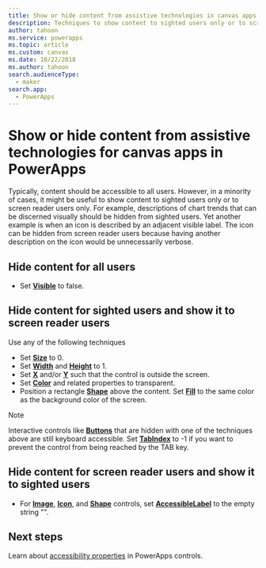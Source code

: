 ```yaml
---
title: Show or hide content from assistive technologies in canvas apps | Microsoft Docs
description: Techniques to show content to sighted users only or to screen reader users only for canvas apps
author: tahoon
ms.service: powerapps
ms.topic: article
ms.custom: canvas
ms.date: 10/22/2018
ms.author: tahoon
search.audienceType:
  - maker
search.app:
  - PowerApps
---
```

# Show or hide content from assistive technologies for canvas apps in PowerApps
Typically, content should be accessible to all users. However, in a minority of cases, it might be useful to show content to sighted users only or to screen reader users only. For example, descriptions of chart trends that can be discerned visually should be hidden from sighted users. Yet another example is when an icon is described by an adjacent visible label. The icon can be hidden from screen reader users because having another description on the icon would be unnecessarily verbose.

## Hide content for all users
* Set **[Visible](controls/properties-core.md)** to false.

## Hide content for sighted users and show it to screen reader users
Use any of the following techniques
* Set **[Size](controls/properties-text.md)** to 0.
* Set **[Width](controls/properties-size-location.md)** and **[Height](controls/properties-size-location.md)** to 1.
* Set **[X](controls/properties-size-location.md)** and/or **[Y](controls/properties-size-location.md)** such that the control is outside the screen.
* Set **[Color](controls/properties-color-border.md)** and related properties to transparent.
* Position a rectangle **[Shape](controls/control-shapes-icons.md)** above the content. Set **[Fill](controls/properties-color-border.md)** to the same color as the background color of the screen.

> [!NOTE]
> Interactive controls like **[Buttons](controls/control-button.md)** that are hidden with one of the techniques above are still keyboard accessible. Set **[TabIndex](controls/properties-accessibility.md)** to -1 if you want to prevent the control from being reached by the TAB key.

## Hide content for screen reader users and show it to sighted users
* For **[Image](controls/control-image.md)**, **[Icon](controls/control-shapes-icons.md)**, and **[Shape](controls/control-shapes-icons.md)** controls, set **[AccessibleLabel](controls/properties-accessibility.md)** to the empty string "".

## Next steps
Learn about [accessibility properties](controls/properties-accessibility.md) in PowerApps controls.
